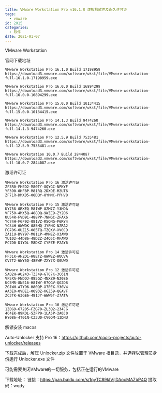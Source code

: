 ```yaml
---
title: VMware Workstation Pro v16.1.0 虚拟机软件及永久许可证
tags:
  - vmware
id: 2015
categories:
  - 软件
date: 2021-01-07
---
```


VMware Workstation

官网下载地址

```
VMware Workstation Pro 16.1.0 Build 17198959
https://download3.vmware.com/software/wkst/file/VMware-workstation-full-16.1.0-17198959.exe

VMware Workstation Pro 16.0.0 Build 16894299
https://download3.vmware.com/software/wkst/file/VMware-workstation-full-16.0.0-16894299.exe

VMware Workstation Pro 15.0.0 Build 10134415
https://download3.vmware.com/software/wkst/file/VMware-workstation-full-15.0.0-10134415.exe

VMware Workstation Pro 14.1.3 Build 9474260
https://download3.vmware.com/software/wkst/file/VMware-workstation-full-14.1.3-9474260.exe

VMware Workstation Pro 12.5.9 Build 7535481
https://download3.vmware.com/software/wkst/file/VMware-workstation-full-12.5.9-7535481.exe

VMware Workstation 10.0.7 Build 2844087
https://download3.vmware.com/software/wkst/file/VMware-workstation-full-10.0.7-2844087.exe
```

激活许可证

```
VMware Workstation Pro 16 激活许可证
ZF3R0-FHED2-M80TY-8QYGC-NPKYF
YF390-0HF8P-M81RQ-2DXQE-M2UT6
ZF71R-DMX85-08DQY-8YMNC-PPHV8

VMware Workstation Pro 15 激活许可证
UY758-0RXEQ-M81WP-8ZM7Z-Y3HDA
VF750-4MX5Q-488DQ-9WZE9-ZY2D6
UU54R-FVD91-488PP-7NNGC-ZFAX6
YC74H-FGF92-081VZ-R5QNG-P6RY4
YC34H-6WWDK-085MQ-JYPNX-NZRA2
FG78K-0UZ15-085TQ-TZQXV-XV0CD
ZA11U-DVY97-M81LP-4MNEZ-X3AW0
YU102-44D86-48D2Z-Z4Q5C-MFAWD
FC7D0-D1YDL-M8DXZ-CYPZE-P2AY6

VMware Workstation Pro 14 激活许可证
FF31K-AHZD1-H8ETZ-8WWEZ-WUUVA
CV7T2-6WY5Q-48EWP-ZXY7X-QGUWD

VMware Workstation Pro 12 激活许可证
5A02H-AU243-TZJ49-GTC7K-3C61N
VF5XA-FNDDJ-085GZ-4NXZ9-N20E6
UC5MR-8NE16-H81WY-R7QGV-QG2D8
ZG1WH-ATY96-H80QP-X7PEX-Y30V4
AA3E0-0VDE1-0893Z-KGZ59-QGAVF
ZC3TK-63GE6-481JY-WWW5T-Z7ATA

VMware Workstation Pro 10 激活许可证
1Z0G9-67285-FZG78-ZL3Q2-234JG
4C4EK-89KDL-5ZFP9-1LA5P-2A0J0
HY086-4T01N-CZ3U0-CV0QM-13DNU
```

解锁安装 macos

Auto-Unlocker 支持 Pro 16：https://github.com/paolo-projects/auto-unlocker/releases

下载完成后，解压 Unlocker.zip 文件放置于 VMware 根目录，并选择以管理员身份运行 Unlocker.exe 文件

可能需要关闭VMware的一切服务，包括正在运行的VMware

下载地址：
链接：https://pan.baidu.com/s/1pyTC89kIVjIDAocMAZbP4Q
提取码：wqdy
